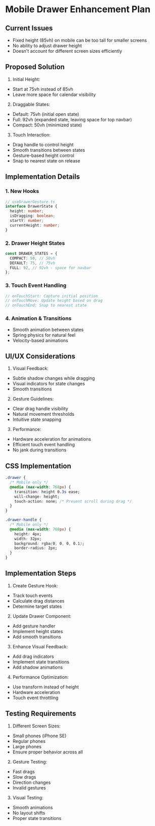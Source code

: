 # Mobile Drawer Enhancement Plan

## Current Issues

- Fixed height (85vh) on mobile can be too tall for smaller screens
- No ability to adjust drawer height
- Doesn't account for different screen sizes efficiently

## Proposed Solution

1. Initial Height:

- Start at 75vh instead of 85vh
- Leave more space for calendar visibility

2. Draggable States:

- Default: 75vh (initial open state)
- Full: 92vh (expanded state, leaving space for top navbar)
- Compact: 50vh (minimized state)

3. Touch Interaction:

- Drag handle to control height
- Smooth transitions between states
- Gesture-based height control
- Snap to nearest state on release

## Implementation Details

### 1. New Hooks

```typescript
// useDrawerGesture.ts
interface DrawerState {
  height: number;
  isDragging: boolean;
  startY: number;
  currentHeight: number;
}
```

### 2. Drawer Height States

```typescript
const DRAWER_STATES = {
  COMPACT: 50, // 50vh
  DEFAULT: 75, // 75vh
  FULL: 92, // 92vh - space for navbar
};
```

### 3. Touch Event Handling

```typescript
// onTouchStart: Capture initial position
// onTouchMove: Update height based on drag
// onTouchEnd: Snap to nearest state
```

### 4. Animation & Transitions

- Smooth animation between states
- Spring physics for natural feel
- Velocity-based animations

## UI/UX Considerations

1. Visual Feedback:

- Subtle shadow changes while dragging
- Visual indicators for state changes
- Smooth transitions

2. Gesture Guidelines:

- Clear drag handle visibility
- Natural movement thresholds
- Intuitive state snapping

3. Performance:

- Hardware acceleration for animations
- Efficient touch event handling
- No jank during transitions

## CSS Implementation

```css
.drawer {
  /* Mobile only */
  @media (max-width: 768px) {
    transition: height 0.3s ease;
    will-change: height;
    touch-action: none; /* Prevent scroll during drag */
  }
}

.drawer-handle {
  /* Mobile only */
  @media (max-width: 768px) {
    height: 4px;
    width: 32px;
    background: rgba(0, 0, 0, 0.1);
    border-radius: 2px;
  }
}
```

## Implementation Steps

1. Create Gesture Hook:

- Track touch events
- Calculate drag distances
- Determine target states

2. Update Drawer Component:

- Add gesture handler
- Implement height states
- Add smooth transitions

3. Enhance Visual Feedback:

- Add drag indicators
- Implement state transitions
- Add shadow animations

4. Performance Optimization:

- Use transform instead of height
- Hardware acceleration
- Touch event throttling

## Testing Requirements

1. Different Screen Sizes:

- Small phones (iPhone SE)
- Regular phones
- Large phones
- Ensure proper behavior across all

2. Gesture Testing:

- Fast drags
- Slow drags
- Direction changes
- Invalid gestures

3. Visual Testing:

- Smooth animations
- No layout shifts
- Proper state transitions
